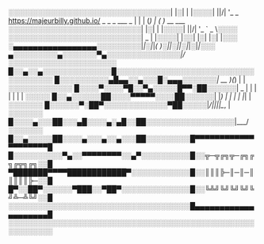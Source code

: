 ░░░░░░░░░░░░░░░░░░░░░░░░░░░░░░░░░| |░| | |░░░░| ||/| '_  _      
https://majeurbilly.github.io/    _   _ _     ___ _
                     | | | (_)   |_ _( )_ __ ___
░░░░░░░░░░░░░░░░░░░░░░░░░░░| |░| | |░░░░| ||/| '_ ` _ \░░░░
░░░░░░░░░░░░░░░░░░░░░░░░░░░|  _  | |░░░░| |░░| |░| |░| |░░░
░▄▄▄▄▄▄▄▄▄▄▄▄▄▄▄▄▄░░░░░░░░░|_|░|_|_( )░|___|░|_|░|_|░|_|░░░
▄░░░░░░░░░▄░░░░░░░▀▄░░░░░░░░░░░░░░░|/░░░░░░░░░░░░░░░░░░░░░░
█░░▄░░▄░░░░░░░░░░░░░░█░░░░░░░░░░░░░░░░░░░░░░░░░░░░░░░░░░░░░
█░░░░░░░░░░▄█▄▄░░▄░░░█░▄▄▄░░░░░░░| __ )(_) | |░░░░░░░░░░░░░
█░░░░▀░░░░▀█░░▀▄░░░░░█▀▀░██░░░░░░|  _ \| | | | | | |  ░░░░░
█░░▄░░░░░░██░░░░▀▀▀▀▀░░░░██░░░░░░| |_) | | | | |_| |░░░░░░░
█░░░░░░▀░██▀░░░░░░░░░░░░░▀██░░░░░|____/|_|_|_|\__, |░░░░░░░
█░░░░▄░░░██░░░▄█░░░░▄░▄█░░██░░░░░░░░░░░░░░░░░░|___/ ░░░░░░░
█░░▄░░░░░██░░░░▄░░░▄░░▄░░░██░░░░░░░░░█▀▀▀▀▀▀▀▀▀▀▀▀▀▀▀▀▀▀▀▀█
█░░░░░░░░░░▀▄░░▀▀▀▀▀▀▀▀░░▄▀░░░░░░░░░░█░░╦─╦╔╗╦─╔╗╔╗╔╦╗╔╗░░█
▀███████▀▀▀▀████████████▀░░░░░░░░░░░░█░░║║║╠─║─║─║║║║║╠─░░█
█▀░░██▀░░░░░░▀███░░▀██▀░░░░░░░░░░░░░░█░░╚╩╝╚╝╚╝╚╝╚╝╩─╩╚╝░░█
░░░░░░░░░░░░░░░░░░░░░░░░░░░░░░░░░░░░░█▄▄▄▄▄▄▄▄▄▄▄▄▄▄▄▄▄▄▄▄█
░░░░░░░░░░░░░░░░░░░░░░░░░░░░░░░░░░░░░░░░░░░░░░░░░░░░░░░░░░░

